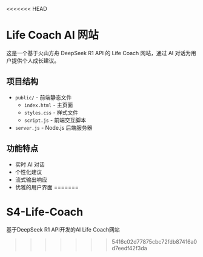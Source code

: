 <<<<<<< HEAD
# Life Coach AI 网站

这是一个基于火山方舟 DeepSeek R1 API 的 Life Coach 网站，通过 AI 对话为用户提供个人成长建议。

## 项目结构
- `public/` - 前端静态文件
  - `index.html` - 主页面
  - `styles.css` - 样式文件
  - `script.js` - 前端交互脚本
- `server.js` - Node.js 后端服务器

## 功能特点
- 实时 AI 对话
- 个性化建议
- 流式输出响应
- 优雅的用户界面
=======
# S4-Life-Coach
基于DeepSeek R1 API开发的AI Life Coach网站
>>>>>>> 5416c02d77875cbc72fdb87416a0d7eedf42f3da

